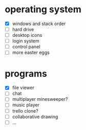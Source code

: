 # operating system

- [x] windows and stack order
- [ ] hard drive
- [ ] desktop icons
- [ ] login system
- [ ] control panel
- [ ] more easter eggs

# programs

- [x] file viewer
- [ ] chat
- [ ] multiplayer minesweeper?
- [ ] music player
- [ ] trello clone?
- [ ] collaborative drawing
- [ ] ...
